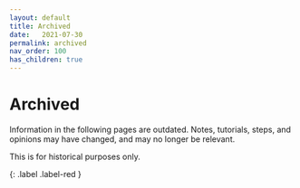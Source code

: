 ```yaml
---
layout: default
title: Archived
date:   2021-07-30
permalink: archived
nav_order: 100
has_children: true
---
```


# Archived

Information in the following pages are outdated. Notes, tutorials, steps, and opinions may have changed, and may no longer be relevant.

This is for historical purposes only.

{: .label .label-red }
